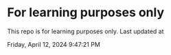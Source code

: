 # For learning purposes only
This repo is for learning purposes only.
Last updated at

Friday, April 12, 2024 9:47:21 PM

